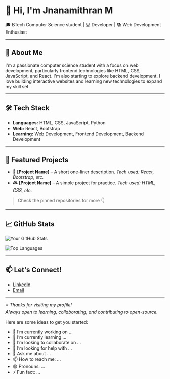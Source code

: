 

# 👋 Hi, I'm Jnanamithran M

🎓 BTech Computer Science student | 💻 Developer | 📚 Web Development Enthusiast

---

## 🚀 About Me

I'm a passionate computer science student with a focus on web development, particularly frontend technologies like HTML, CSS, JavaScript, and React. I'm also starting to explore backend development. I love building interactive websites and learning new technologies to expand my skill set.

---

## 🛠️ Tech Stack

- **Languages:** HTML, CSS, JavaScript, Python  
- **Web:** React, Bootstrap  
- **Learning:** Web Development, Frontend Development, Backend Development

---

## 📂 Featured Projects

- 🔧 **[Project Name]** – A short one-liner description. _Tech used: React, Bootstrap, etc._  
- 🎮 **[Project Name]** – A simple project for practice. _Tech used: HTML, CSS, etc._  

> Check the pinned repositories for more 👇

---

## 📈 GitHub Stats

![Your GitHub Stats](https://github-readme-stats.vercel.app/api?username=jnanamithran&show_icons=true&theme=tokyonight)

![Top Languages](https://github-readme-stats.vercel.app/api/top-langs/?username=jnanamithran&layout=compact&theme=tokyonight)

---

## 📫 Let's Connect!

- [LinkedIn](https://www.linkedin.com/in/jnanamithran/)  
- [Email](mailto:jnanamithranm@gmail.com)

---

⭐ _Thanks for visiting my profile!_  
_Always open to learning, collaborating, and contributing to open-source._

Here are some ideas to get you started:

- 🔭 I’m currently working on ...
- 🌱 I’m currently learning ...
- 👯 I’m looking to collaborate on ...
- 🤔 I’m looking for help with ...
- 💬 Ask me about ...
- 📫 How to reach me: ...
- 😄 Pronouns: ...
- ⚡ Fun fact: ...

